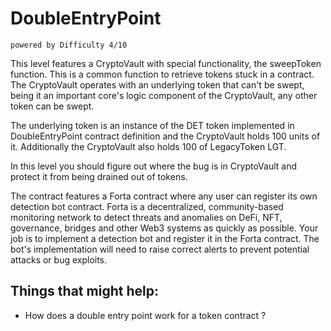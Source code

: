 # DoubleEntryPoint
`powered by Difficulty 4/10`

This level features a CryptoVault with special functionality, the sweepToken function. This is a common function to retrieve tokens stuck in a contract. The CryptoVault operates with an underlying token that can't be swept, being it an important core's logic component of the CryptoVault, any other token can be swept.

The underlying token is an instance of the DET token implemented in DoubleEntryPoint contract definition and the CryptoVault holds 100 units of it. Additionally the CryptoVault also holds 100 of LegacyToken LGT.

In this level you should figure out where the bug is in CryptoVault and protect it from being drained out of tokens.

The contract features a Forta contract where any user can register its own detection bot contract. Forta is a decentralized, community-based monitoring network to detect threats and anomalies on DeFi, NFT, governance, bridges and other Web3 systems as quickly as possible. Your job is to implement a detection bot and register it in the Forta contract. The bot's implementation will need to raise correct alerts to prevent potential attacks or bug exploits.

## Things that might help:

* How does a double entry point work for a token contract ?